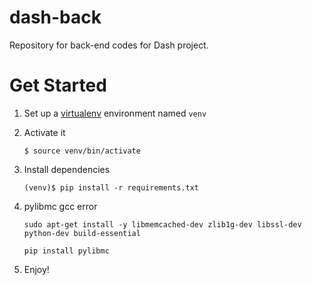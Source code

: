 dash-back
=========

Repository for back-end codes for Dash project.

# Get Started

1. Set up a [virtualenv](http://www.virtualenv.org/) environment named `venv`
2. Activate it

    ```
    $ source venv/bin/activate
    ```

3. Install dependencies

    ```
    (venv)$ pip install -r requirements.txt
    ```

4. pylibmc gcc error

    ```
    sudo apt-get install -y libmemcached-dev zlib1g-dev libssl-dev python-dev build-essential

    pip install pylibmc
    ```


5. Enjoy!
